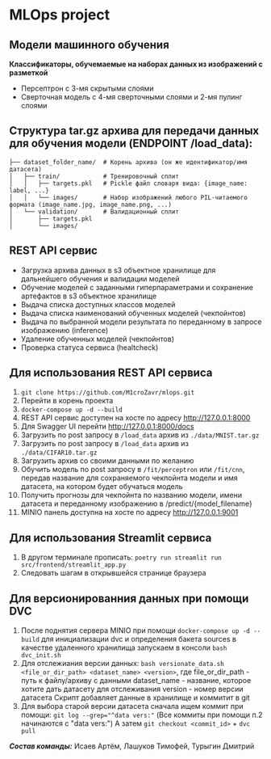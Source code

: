 # MLOps project

## Модели машинного обучения
**Классификаторы, обучемаемые на наборах данных из изображений с разметкой**
* Персептрон с 3-мя скрытыми слоями
* Сверточная модель с 4-мя сверточными слоями и 2-мя пулинг слоями

## Структура tar.gz архива для передачи данных для обучения модели (ENDPOINT /load_data):
    ├── dataset_folder_name/  # Корень архива (он же идентификатор/имя датасета)
    │   ├── train/            # Тренировочный сплит
    │   │   ├── targets.pkl   # Pickle файл словаря вида: {image_name: label, ...}
    │   │   └── images/       # Набор изображений любого PIL-читаемого формата (image_name.jpg, image_name.png, ...)
    │   └── validation/       # Валидационный сплит
    │       ├── targets.pkl
    │       └── images/

## REST API сервис
* Загрузка архива данных в s3 объектное хранилище для дальнейшего обучения и валидации моделей
* Обучение моделей с заданными гиперпараметрами и сохранение артефактов в s3 объектное хранилище
* Выдача списка доступных классов моделей
* Выдача списка наименований обученных моделей (чекпойнтов)
* Выдача по выбранной модели результата по переданному в запросе изображению (inference)
* Удаление обученных моделей (чекпойнтов)
* Проверка статуса сервиса (healtcheck)

## Для использования REST API сервиса
1. `git clone https://github.com/M1croZavr/mlops.git`
2. Перейти в корень проекта
3. `docker-compose up -d --build`
4. REST API сервис доступен на хосте по адресу http://127.0.0.1:8000
5. Для Swagger UI перейти http://127.0.0.1:8000/docs
6. Загрузить по post запросу в `/load_data` архив из `./data/MNIST.tar.gz`
7. Загрузить по post запросу в `/load_data` архив из `./data/CIFAR10.tar.gz`
8. Загрузить архив со своими данными по желанию
9. Обучить модель по post запросу в `/fit/perceptron` или `/fit/cnn`, передав название для сохраняемого чекпойнта модели и имя датасета, на котором будет обучаться модель
10. Получить прогнозы для чекпойнта по названию модели, имени датасета и переданному изображению в /predict/{model_filename}
11. MINIO панель доступна на хосте по адресу http://127.0.0.1:9001

## Для использования Streamlit сервиса
1. В другом терминале прописать: `poetry run streamlit run src/frontend/streamlit_app.py `
2. Следовать шагам в открывшейся странице браузера

## Для версионированния данных при помощи DVC
1. После поднятия сервера MINIO при помощи `docker-compose up -d --build` для инициализации dvc 
и определения бакета sources в качестве удаленного хранилища запускаем в консоли `bash dvc_init.sh`
2. Для отслежиания версии данных: `bash versionate_data.sh <file_or_dir_path> <dataset_name> <version>`, где
file_or_dir_path - путь к файлу/архиву с данными
dataset_name - название, которое хотите дать датасету для отслеживания
version - номер версии датасета
Скрипт добавляет данные в хранилище и коммитит в git
3. Для выбора старой версии датасета сначала ищем коммит при помощи: `git log --grep="^data vers:"`
(Все коммиты при помощи п.2 начинаются с "data vers:")
А затем `git checkout <commit_id>` + `dvc pull` 

___Состав команды:___ Исаев Артём, Лашуков Тимофей, Турыгин Дмитрий
